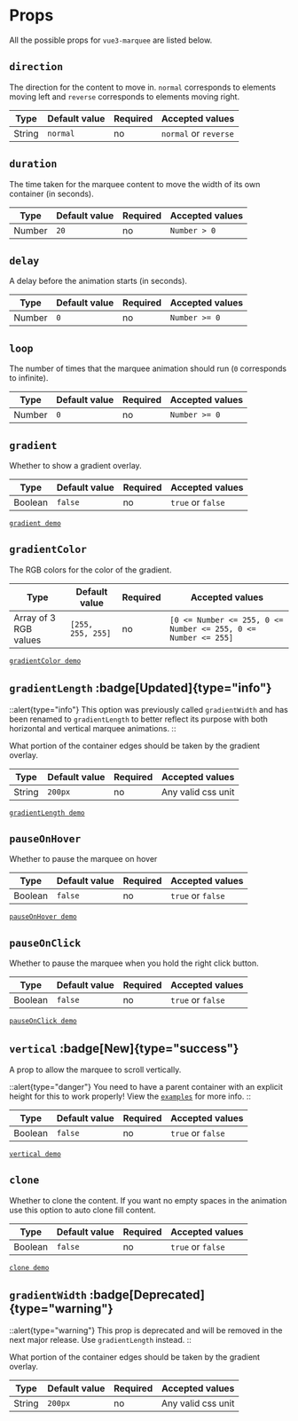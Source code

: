 # Props

All the possible props for `vue3-marquee` are listed below.

## `direction`

The direction for the content to move in. `normal` corresponds to elements moving left and `reverse` corresponds to elements moving right.

| Type   | Default value | Required | Accepted values       |
| ------ | ------------- | -------- | --------------------- |
| String | `normal`      | no       | `normal` or `reverse` |

## `duration`

The time taken for the marquee content to move the width of its own container (in seconds).

| Type   | Default value | Required | Accepted values |
| ------ | ------------- | -------- | --------------- |
| Number | `20`          | no       | `Number > 0`    |

## `delay`

A delay before the animation starts (in seconds).

| Type   | Default value | Required | Accepted values |
| ------ | ------------- | -------- | --------------- |
| Number | `0`           | no       | `Number >= 0`   |

## `loop`

The number of times that the marquee animation should run (`0` corresponds to infinite).

| Type   | Default value | Required | Accepted values |
| ------ | ------------- | -------- | --------------- |
| Number | `0`           | no       | `Number >= 0`   |

## `gradient`

Whether to show a gradient overlay.

| Type    | Default value | Required | Accepted values   |
| ------- | ------------- | -------- | ----------------- |
| Boolean | `false`       | no       | `true` or `false` |

[`gradient demo`](/examples#image-marquee-with-a-gradient)

## `gradientColor`

The RGB colors for the color of the gradient.

| Type                  | Default value     | Required | Accepted values                                                |
| --------------------- | ----------------- | -------- | -------------------------------------------------------------- |
| Array of 3 RGB values | `[255, 255, 255]` | no       | `[0 <= Number <= 255, 0 <= Number <= 255, 0 <= Number <= 255]` |

[`gradientColor demo`](/examples#image-marquee-with-a-gradient)

## `gradientLength` :badge[Updated]{type="info"}

::alert{type="info"}
This option was previously called `gradientWidth` and has been renamed to `gradientLength` to better reflect its purpose with both horizontal and vertical marquee animations.
::

What portion of the container edges should be taken by the gradient overlay.

| Type   | Default value | Required | Accepted values    |
| ------ | ------------- | -------- | ------------------ |
| String | `200px`       | no       | Any valid css unit |

[`gradientLength demo`](/examples#image-marquee-with-a-gradient)

## `pauseOnHover`

Whether to pause the marquee on hover

| Type    | Default value | Required | Accepted values   |
| ------- | ------------- | -------- | ----------------- |
| Boolean | `false`       | no       | `true` or `false` |

[`pauseOnHover demo`](/examples#card-marquee-with-pauseonhover)

## `pauseOnClick`

Whether to pause the marquee when you hold the right click button.

| Type    | Default value | Required | Accepted values   |
| ------- | ------------- | -------- | ----------------- |
| Boolean | `false`       | no       | `true` or `false` |

[`pauseOnClick demo`](/examples#image-marquee-with-pauseonclick)

## `vertical` :badge[New]{type="success"}

A prop to allow the marquee to scroll vertically.

::alert{type="danger"}
You need to have a parent container with an explicit height for this to work properly! View the [`examples`](/examples) for more info.
::

| Type    | Default value | Required | Accepted values   |
| ------- | ------------- | -------- | ----------------- |
| Boolean | `false`       | no       | `true` or `false` |

[`vertical demo`](/examples#vertical-marquee)

## `clone`

Whether to clone the content. If you want no empty spaces in the animation use this option to auto clone fill content.

| Type    | Default value | Required | Accepted values   |
| ------- | ------------- | -------- | ----------------- |
| Boolean | `false`       | no       | `true` or `false` |

[`clone demo`](/examples#cloning-content)

## `gradientWidth` :badge[Deprecated]{type="warning"}

::alert{type="warning"}
This prop is deprecated and will be removed in the next major release. Use `gradientLength` instead.
::

What portion of the container edges should be taken by the gradient overlay.

| Type   | Default value | Required | Accepted values    |
| ------ | ------------- | -------- | ------------------ |
| String | `200px`       | no       | Any valid css unit |
